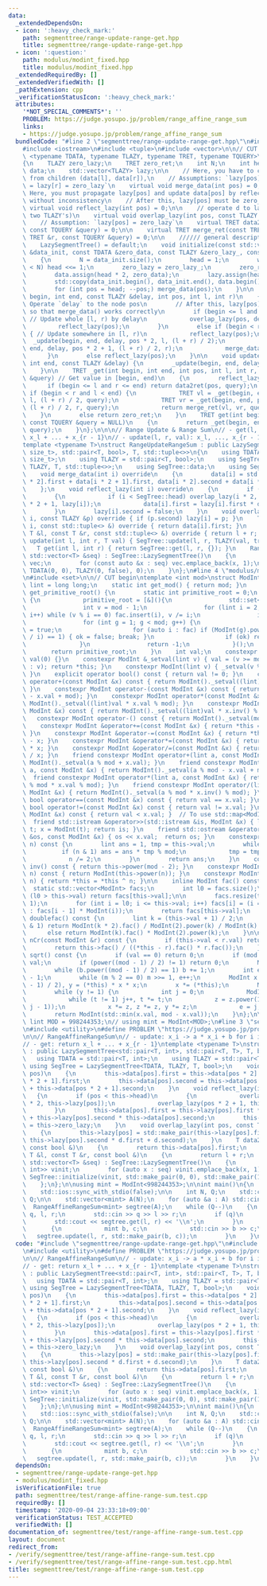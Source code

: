 ```yaml
---
data:
  _extendedDependsOn:
  - icon: ':heavy_check_mark:'
    path: segmenttree/range-update-range-get.hpp
    title: segmenttree/range-update-range-get.hpp
  - icon: ':question:'
    path: modulus/modint_fixed.hpp
    title: modulus/modint_fixed.hpp
  _extendedRequiredBy: []
  _extendedVerifiedWith: []
  _pathExtension: cpp
  _verificationStatusIcon: ':heavy_check_mark:'
  attributes:
    '*NOT_SPECIAL_COMMENTS*': ''
    PROBLEM: https://judge.yosupo.jp/problem/range_affine_range_sum
    links:
    - https://judge.yosupo.jp/problem/range_affine_range_sum
  bundledCode: "#line 2 \"segmenttree/range-update-range-get.hpp\"\n#include <algorithm>\n\
    #include <iostream>\n#include <tuple>\n#include <vector>\n\n// CUT begin\ntemplate\
    \ <typename TDATA, typename TLAZY, typename TRET, typename TQUERY>\nstruct LazySegmentTree\n\
    {\n    TLAZY zero_lazy;\n    TRET zero_ret;\n    int N;\n    int head;\n    std::vector<TDATA>\
    \ data;\n    std::vector<TLAZY> lazy;\n\n    // Here, you have to calculate data[pos]\
    \ from children (data[l], data[r]),\n    // Assumptions: `lazy[pos] = lazy[l]\
    \ = lazy[r] = zero_lazy`\n    virtual void merge_data(int pos) = 0;\n\n    //\
    \ Here, you must propagate lazy[pos] and update data[pos] by reflecting lazy[pos],\
    \ without inconsistency\n    // After this, lazy[pos] must be zero_lazy.\n   \
    \ virtual void reflect_lazy(int pos) = 0;\n\n    // operate d to lazy[pos] (merge\
    \ two TLAZY's)\n    virtual void overlap_lazy(int pos, const TLAZY &d) = 0;\n\n\
    \    // Assumption: `lazy[pos] = zero_lazy`\n    virtual TRET data2ret(int pos,\
    \ const TQUERY &query) = 0;\n\n    virtual TRET merge_ret(const TRET &l, const\
    \ TRET &r, const TQUERY &query) = 0;\n\n    ////// general description //////\n\
    \    LazySegmentTree() = default;\n    void initialize(const std::vector<TDATA>\
    \ &data_init, const TDATA &zero_data, const TLAZY &zero_lazy_, const TRET &zero_ret_)\n\
    \    {\n        N = data_init.size();\n        head = 1;\n        while (head\
    \ < N) head <<= 1;\n        zero_lazy = zero_lazy_;\n        zero_ret = zero_ret_;\n\
    \        data.assign(head * 2, zero_data);\n        lazy.assign(head * 2, zero_lazy);\n\
    \        std::copy(data_init.begin(), data_init.end(), data.begin() + head);\n\
    \        for (int pos = head; --pos;) merge_data(pos);\n    }\n\n    void _update(int\
    \ begin, int end, const TLAZY &delay, int pos, int l, int r)\n    {\n        //\
    \ Operate `delay` to the node pos\n        // After this, lazy[pos] MUST be zero\
    \ so that merge_data() works correctly\n        if (begin <= l and r <= end) {\
    \ // Update whole [l, r) by delay\n            overlap_lazy(pos, delay);\n   \
    \         reflect_lazy(pos);\n        }\n        else if (begin < r and l < end)\
    \ { // Update somewhere in [l, r)\n            reflect_lazy(pos);\n          \
    \  _update(begin, end, delay, pos * 2, l, (l + r) / 2);\n            _update(begin,\
    \ end, delay, pos * 2 + 1, (l + r) / 2, r);\n            merge_data(pos);\n  \
    \      }\n        else reflect_lazy(pos);\n    }\n\n    void update(int begin,\
    \ int end, const TLAZY &delay) {\n        _update(begin, end, delay, 1, 0, head);\n\
    \    }\n\n    TRET _get(int begin, int end, int pos, int l, int r, const TQUERY\
    \ &query) // Get value in [begin, end)\n    {\n        reflect_lazy(pos);\n  \
    \      if (begin <= l and r <= end) return data2ret(pos, query);\n        else\
    \ if (begin < r and l < end) {\n            TRET vl = _get(begin, end, pos * 2,\
    \ l, (l + r) / 2, query);\n            TRET vr = _get(begin, end, pos * 2 + 1,\
    \ (l + r) / 2, r, query);\n            return merge_ret(vl, vr, query);\n    \
    \    }\n        else return zero_ret;\n    }\n    TRET get(int begin, int end,\
    \ const TQUERY &query = NULL)\n    {\n        return _get(begin, end, 1, 0, head,\
    \ query);\n    }\n};\n\n\n// Range Update & Range Sum\n// - get(l, r): return\
    \ x_l + ... + x_{r - 1}\n// - update(l, r, val): x_l, ..., x_{r - 1} <- val\n\
    template <typename T>\nstruct RangeUpdateRangeSum : public LazySegmentTree<std::pair<T,\
    \ size_t>, std::pair<T, bool>, T, std::tuple<>>\n{\n    using TDATA = std::pair<T,\
    \ size_t>;\n    using TLAZY = std::pair<T, bool>;\n    using SegTree = LazySegmentTree<TDATA,\
    \ TLAZY, T, std::tuple<>>;\n    using SegTree::data;\n    using SegTree::lazy;\n\
    \    void merge_data(int i) override\n    {\n        data[i] = std::make_pair(data[i\
    \ * 2].first + data[i * 2 + 1].first, data[i * 2].second + data[i * 2 + 1].second);\n\
    \    };\n    void reflect_lazy(int i) override\n    {\n        if (lazy[i].second)\n\
    \        {\n            if (i < SegTree::head) overlap_lazy(i * 2, lazy[i]), overlap_lazy(i\
    \ * 2 + 1, lazy[i]);\n            data[i].first = lazy[i].first * data[i].second;\n\
    \        }\n        lazy[i].second = false;\n    }\n    void overlap_lazy(int\
    \ i, const TLAZY &p) override { if (p.second) lazy[i] = p; }\n    T data2ret(int\
    \ i, const std::tuple<> &) override { return data[i].first; }\n    T merge_ret(const\
    \ T &l, const T &r, const std::tuple<> &) override { return l + r; }\n    void\
    \ update(int l, int r, T val) { SegTree::update(l, r, TLAZY(val, true)); }\n \
    \   T get(int l, int r) { return SegTree::get(l, r, {}); }\n    RangeUpdateRangeSum(const\
    \ std::vector<T> &seq) : SegTree::LazySegmentTree()\n    {\n        std::vector<TDATA>\
    \ vec;\n        for (const auto &x : seq) vec.emplace_back(x, 1);\n        SegTree::initialize(vec,\
    \ TDATA(0, 0), TLAZY(0, false), 0);\n    }\n};\n#line 4 \"modulus/modint_fixed.hpp\"\
    \n#include <set>\n\n// CUT begin\ntemplate <int mod>\nstruct ModInt\n{\n    using\
    \ lint = long long;\n    static int get_mod() { return mod; }\n    static int\
    \ get_primitive_root() {\n        static int primitive_root = 0;\n        if (!primitive_root)\
    \ {\n            primitive_root = [&](){\n                std::set<int> fac;\n\
    \                int v = mod - 1;\n                for (lint i = 2; i * i <= v;\
    \ i++) while (v % i == 0) fac.insert(i), v /= i;\n                if (v > 1) fac.insert(v);\n\
    \                for (int g = 1; g < mod; g++) {\n                    bool ok\
    \ = true;\n                    for (auto i : fac) if (ModInt(g).power((mod - 1)\
    \ / i) == 1) { ok = false; break; }\n                    if (ok) return g;\n \
    \               }\n                return -1;\n            }();\n        }\n \
    \       return primitive_root;\n    }\n    int val;\n    constexpr ModInt() :\
    \ val(0) {}\n    constexpr ModInt &_setval(lint v) { val = (v >= mod ? v - mod\
    \ : v); return *this; }\n    constexpr ModInt(lint v) { _setval(v % mod + mod);\
    \ }\n    explicit operator bool() const { return val != 0; }\n    constexpr ModInt\
    \ operator+(const ModInt &x) const { return ModInt()._setval((lint)val + x.val);\
    \ }\n    constexpr ModInt operator-(const ModInt &x) const { return ModInt()._setval((lint)val\
    \ - x.val + mod); }\n    constexpr ModInt operator*(const ModInt &x) const { return\
    \ ModInt()._setval((lint)val * x.val % mod); }\n    constexpr ModInt operator/(const\
    \ ModInt &x) const { return ModInt()._setval((lint)val * x.inv() % mod); }\n \
    \   constexpr ModInt operator-() const { return ModInt()._setval(mod - val); }\n\
    \    constexpr ModInt &operator+=(const ModInt &x) { return *this = *this + x;\
    \ }\n    constexpr ModInt &operator-=(const ModInt &x) { return *this = *this\
    \ - x; }\n    constexpr ModInt &operator*=(const ModInt &x) { return *this = *this\
    \ * x; }\n    constexpr ModInt &operator/=(const ModInt &x) { return *this = *this\
    \ / x; }\n    friend constexpr ModInt operator+(lint a, const ModInt &x) { return\
    \ ModInt()._setval(a % mod + x.val); }\n    friend constexpr ModInt operator-(lint\
    \ a, const ModInt &x) { return ModInt()._setval(a % mod - x.val + mod); }\n  \
    \  friend constexpr ModInt operator*(lint a, const ModInt &x) { return ModInt()._setval(a\
    \ % mod * x.val % mod); }\n    friend constexpr ModInt operator/(lint a, const\
    \ ModInt &x) { return ModInt()._setval(a % mod * x.inv() % mod); }\n    constexpr\
    \ bool operator==(const ModInt &x) const { return val == x.val; }\n    constexpr\
    \ bool operator!=(const ModInt &x) const { return val != x.val; }\n    bool operator<(const\
    \ ModInt &x) const { return val < x.val; }  // To use std::map<ModInt, T>\n  \
    \  friend std::istream &operator>>(std::istream &is, ModInt &x) { lint t; is >>\
    \ t; x = ModInt(t); return is; }\n    friend std::ostream &operator<<(std::ostream\
    \ &os, const ModInt &x) { os << x.val;  return os; }\n    constexpr lint power(lint\
    \ n) const {\n        lint ans = 1, tmp = this->val;\n        while (n) {\n  \
    \          if (n & 1) ans = ans * tmp % mod;\n            tmp = tmp * tmp % mod;\n\
    \            n /= 2;\n        }\n        return ans;\n    }\n    constexpr lint\
    \ inv() const { return this->power(mod - 2); }\n    constexpr ModInt operator^(lint\
    \ n) const { return ModInt(this->power(n)); }\n    constexpr ModInt &operator^=(lint\
    \ n) { return *this = *this ^ n; }\n\n    inline ModInt fac() const {\n      \
    \  static std::vector<ModInt> facs;\n        int l0 = facs.size();\n        if\
    \ (l0 > this->val) return facs[this->val];\n\n        facs.resize(this->val +\
    \ 1);\n        for (int i = l0; i <= this->val; i++) facs[i] = (i == 0 ? ModInt(1)\
    \ : facs[i - 1] * ModInt(i));\n        return facs[this->val];\n    }\n\n    ModInt\
    \ doublefac() const {\n        lint k = (this->val + 1) / 2;\n        if (this->val\
    \ & 1) return ModInt(k * 2).fac() / ModInt(2).power(k) / ModInt(k).fac();\n  \
    \      else return ModInt(k).fac() * ModInt(2).power(k);\n    }\n\n    ModInt\
    \ nCr(const ModInt &r) const {\n        if (this->val < r.val) return ModInt(0);\n\
    \        return this->fac() / ((*this - r).fac() * r.fac());\n    }\n\n    ModInt\
    \ sqrt() const {\n        if (val == 0) return 0;\n        if (mod == 2) return\
    \ val;\n        if (power((mod - 1) / 2) != 1) return 0;\n        ModInt b = 1;\n\
    \        while (b.power((mod - 1) / 2) == 1) b += 1;\n        int e = 0, m = mod\
    \ - 1;\n        while (m % 2 == 0) m >>= 1, e++;\n        ModInt x = power((m\
    \ - 1) / 2), y = (*this) * x * x;\n        x *= (*this);\n        ModInt z = b.power(m);\n\
    \        while (y != 1) {\n            int j = 0;\n            ModInt t = y;\n\
    \            while (t != 1) j++, t *= t;\n            z = z.power(1LL << (e -\
    \ j - 1));\n            x *= z, z *= z, y *= z;\n            e = j;\n        }\n\
    \        return ModInt(std::min(x.val, mod - x.val));\n    }\n};\n\n// constexpr\
    \ lint MOD = 998244353;\n// using mint = ModInt<MOD>;\n#line 3 \"segmenttree/test/range-affine-range-sum.test.cpp\"\
    \n#include <utility>\n#define PROBLEM \"https://judge.yosupo.jp/problem/range_affine_range_sum\"\
    \n\n// RangeAffineRangeSum\n// - update: x_i -> a * x_i + b for i in [l, r)\n\
    // - get: return x_l + ... + x_{r - 1}\ntemplate <typename T>\nstruct RangeAffineRangeSum\
    \ : public LazySegmentTree<std::pair<T, int>, std::pair<T, T>, T, bool>\n{\n \
    \   using TDATA = std::pair<T, int>;\n    using TLAZY = std::pair<T, T>;\n   \
    \ using SegTree = LazySegmentTree<TDATA, TLAZY, T, bool>;\n    void merge_data(int\
    \ pos)\n    {\n        this->data[pos].first = this->data[pos * 2].first + this->data[pos\
    \ * 2 + 1].first;\n        this->data[pos].second = this->data[pos * 2].second\
    \ + this->data[pos * 2 + 1].second;\n    }\n    void reflect_lazy(int pos)\n \
    \   {\n        if (pos < this->head)\n        {\n            overlap_lazy(pos\
    \ * 2, this->lazy[pos]);\n            overlap_lazy(pos * 2 + 1, this->lazy[pos]);\n\
    \        }\n        this->data[pos].first = this->lazy[pos].first * this->data[pos].first\
    \ + this->lazy[pos].second * this->data[pos].second;\n        this->lazy[pos]\
    \ = this->zero_lazy;\n    }\n    void overlap_lazy(int pos, const TLAZY &d)\n\
    \    {\n        this->lazy[pos] = std::make_pair(this->lazy[pos].first * d.first,\
    \ this->lazy[pos].second * d.first + d.second);\n    }\n    T data2ret(int pos,\
    \ const bool &)\n    {\n        return this->data[pos].first;\n    }\n    T merge_ret(const\
    \ T &l, const T &r, const bool &)\n    {\n        return l + r;\n    }\n    RangeAffineRangeSum(const\
    \ std::vector<T> &seq) : SegTree::LazySegmentTree()\n    {\n        std::vector<std::pair<T,\
    \ int>> vinit;\n        for (auto x : seq) vinit.emplace_back(x, 1);\n       \
    \ SegTree::initialize(vinit, std::make_pair(0, 0), std::make_pair(1, 0), T(0));\n\
    \    };\n};\n\nusing mint = ModInt<998244353>;\n\nint main()\n{\n    std::cin.tie(NULL);\n\
    \    std::ios::sync_with_stdio(false);\n\n    int N, Q;\n    std::cin >> N >>\
    \ Q;\n\n    std::vector<mint> A(N);\n    for (auto &a : A) std::cin >> a;\n  \
    \  RangeAffineRangeSum<mint> segtree(A);\n    while (Q--)\n    {\n        int\
    \ q, l, r;\n        std::cin >> q >> l >> r;\n        if (q)\n        {\n    \
    \        std::cout << segtree.get(l, r) << '\\n';\n        }\n        else\n \
    \       {\n            mint b, c;\n            std::cin >> b >> c;\n         \
    \   segtree.update(l, r, std::make_pair(b, c));\n        }\n    }\n}\n"
  code: "#include \"segmenttree/range-update-range-get.hpp\"\n#include \"modulus/modint_fixed.hpp\"\
    \n#include <utility>\n#define PROBLEM \"https://judge.yosupo.jp/problem/range_affine_range_sum\"\
    \n\n// RangeAffineRangeSum\n// - update: x_i -> a * x_i + b for i in [l, r)\n\
    // - get: return x_l + ... + x_{r - 1}\ntemplate <typename T>\nstruct RangeAffineRangeSum\
    \ : public LazySegmentTree<std::pair<T, int>, std::pair<T, T>, T, bool>\n{\n \
    \   using TDATA = std::pair<T, int>;\n    using TLAZY = std::pair<T, T>;\n   \
    \ using SegTree = LazySegmentTree<TDATA, TLAZY, T, bool>;\n    void merge_data(int\
    \ pos)\n    {\n        this->data[pos].first = this->data[pos * 2].first + this->data[pos\
    \ * 2 + 1].first;\n        this->data[pos].second = this->data[pos * 2].second\
    \ + this->data[pos * 2 + 1].second;\n    }\n    void reflect_lazy(int pos)\n \
    \   {\n        if (pos < this->head)\n        {\n            overlap_lazy(pos\
    \ * 2, this->lazy[pos]);\n            overlap_lazy(pos * 2 + 1, this->lazy[pos]);\n\
    \        }\n        this->data[pos].first = this->lazy[pos].first * this->data[pos].first\
    \ + this->lazy[pos].second * this->data[pos].second;\n        this->lazy[pos]\
    \ = this->zero_lazy;\n    }\n    void overlap_lazy(int pos, const TLAZY &d)\n\
    \    {\n        this->lazy[pos] = std::make_pair(this->lazy[pos].first * d.first,\
    \ this->lazy[pos].second * d.first + d.second);\n    }\n    T data2ret(int pos,\
    \ const bool &)\n    {\n        return this->data[pos].first;\n    }\n    T merge_ret(const\
    \ T &l, const T &r, const bool &)\n    {\n        return l + r;\n    }\n    RangeAffineRangeSum(const\
    \ std::vector<T> &seq) : SegTree::LazySegmentTree()\n    {\n        std::vector<std::pair<T,\
    \ int>> vinit;\n        for (auto x : seq) vinit.emplace_back(x, 1);\n       \
    \ SegTree::initialize(vinit, std::make_pair(0, 0), std::make_pair(1, 0), T(0));\n\
    \    };\n};\n\nusing mint = ModInt<998244353>;\n\nint main()\n{\n    std::cin.tie(NULL);\n\
    \    std::ios::sync_with_stdio(false);\n\n    int N, Q;\n    std::cin >> N >>\
    \ Q;\n\n    std::vector<mint> A(N);\n    for (auto &a : A) std::cin >> a;\n  \
    \  RangeAffineRangeSum<mint> segtree(A);\n    while (Q--)\n    {\n        int\
    \ q, l, r;\n        std::cin >> q >> l >> r;\n        if (q)\n        {\n    \
    \        std::cout << segtree.get(l, r) << '\\n';\n        }\n        else\n \
    \       {\n            mint b, c;\n            std::cin >> b >> c;\n         \
    \   segtree.update(l, r, std::make_pair(b, c));\n        }\n    }\n}\n"
  dependsOn:
  - segmenttree/range-update-range-get.hpp
  - modulus/modint_fixed.hpp
  isVerificationFile: true
  path: segmenttree/test/range-affine-range-sum.test.cpp
  requiredBy: []
  timestamp: '2020-09-04 23:33:18+09:00'
  verificationStatus: TEST_ACCEPTED
  verifiedWith: []
documentation_of: segmenttree/test/range-affine-range-sum.test.cpp
layout: document
redirect_from:
- /verify/segmenttree/test/range-affine-range-sum.test.cpp
- /verify/segmenttree/test/range-affine-range-sum.test.cpp.html
title: segmenttree/test/range-affine-range-sum.test.cpp
---
```

